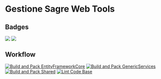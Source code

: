 # Gestione Sagre Web Tools

## Badges

![](https://img.shields.io/github/stars/AngeloDotNet/GestioneSagreWeb.Tools.svg?style=for-the-badge)
![](https://img.shields.io/github/license/AngeloDotNet/GestioneSagreWeb.Tools?style=for-the-badge)

## Workflow

[![Build and Pack EntityFrameworkCore](https://github.com/AngeloDotNet/GestioneSagreWeb.Tools/actions/workflows/dotnet-efcore.yml/badge.svg)](https://github.com/AngeloDotNet/GestioneSagreWeb.Tools/actions/workflows/dotnet-efcore.yml)
[![Build and Pack GenericServices](https://github.com/AngeloDotNet/GestioneSagreWeb.Tools/actions/workflows/dotnet-genericService.yml/badge.svg)](https://github.com/AngeloDotNet/GestioneSagreWeb.Tools/actions/workflows/dotnet-genericService.yml)
[![Build and Pack Shared](https://github.com/AngeloDotNet/GestioneSagreWeb.Tools/actions/workflows/dotnet-shared.yml/badge.svg)](https://github.com/AngeloDotNet/GestioneSagreWeb.Tools/actions/workflows/dotnet-shared.yml)
[![Lint Code Base](https://github.com/AngeloDotNet/GestioneSagreWeb.Tools/actions/workflows/linter.yml/badge.svg)](https://github.com/AngeloDotNet/GestioneSagreWeb.Tools/actions/workflows/linter.yml)